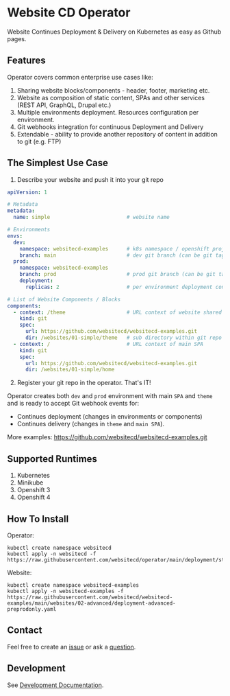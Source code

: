 # Website CD Operator

Website Continues Deployment & Delivery on Kubernetes as easy as Github pages.

## Features

Operator covers common enterprise use cases like:

1. Sharing website blocks/components - header, footer, marketing etc.
2. Website as composition of static content, SPAs and other services (REST API, GraphQL, Drupal etc.)
3. Multiple environments deployment. Resources configuration per environment. 
4. Git webhooks integration for continuous Deployment and Delivery
5. Extendable - ability to provide another repository of content in addition to git (e.g. FTP)


## The Simplest Use Case

1. Describe your website and push it into your git repo
```yaml
apiVersion: 1

# Metadata
metadata:
  name: simple                         # website name

# Environments
envs:
  dev:
    namespace: websitecd-examples      # k8s namespace / openshift project
    branch: main                       # dev git branch (can be git tag)
  prod:
    namespace: websitecd-examples
    branch: prod                       # prod git branch (can be git tag e.g. "1.0.0")
    deployment:
      replicas: 2                      # per environment deployment configuration

# List of Website Components / Blocks
components:
  - context: /theme                    # URL context of website shared component
    kind: git
    spec:
      url: https://github.com/websitecd/websitecd-examples.git
      dir: /websites/01-simple/theme   # sub directory within git repo
  - context: /                         # URL context of main SPA
    kind: git
    spec:
      url: https://github.com/websitecd/websitecd-examples.git
      dir: /websites/01-simple/home
```

2. Register your git repo in the operator. That's IT!

Operator creates both `dev` and `prod` environment with main `SPA` and `theme` and is ready
to accept Git webhook events for:
* Continues deployment (changes in environments or components)
* Continues delivery (changes in `theme` and `main SPA`).

More examples: https://github.com/websitecd/websitecd-examples.git

## Supported Runtimes

1. Kubernetes
2. Minikube
3. Openshift 3
4. Openshift 4

## How To Install

Operator:
```shell
kubectl create namespace websitecd
kubectl apply -n websitecd -f https://raw.githubusercontent.com/websitecd/operator/main/deployment/stable/websitecd.yaml
```

Website:
```shell
kubectl create namespace websitecd-examples
kubectl apply -n websitecd-examples -f https://raw.githubusercontent.com/websitecd/websitecd-examples/main/websites/02-advanced/deployment-advanced-preprodonly.yaml
```

## Contact

Feel free to create an [issue](https://github.com/websitecd/operator/issues) or ask a [question](https://github.com/websitecd/operator/discussions).

## Development

See [Development Documentation](docs/DEVELOPMENT.md).

